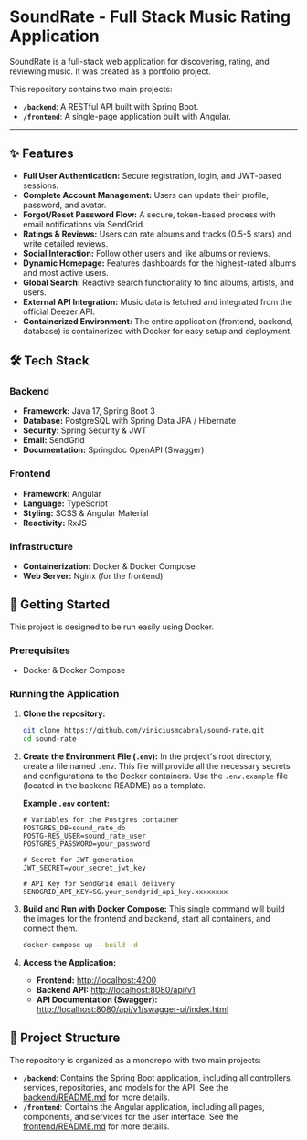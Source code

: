# SoundRate - Full Stack Music Rating Application

SoundRate is a full-stack web application for discovering, rating, and reviewing music. It was created as a portfolio project.

This repository contains two main projects:
- **`/backend`**: A RESTful API built with Spring Boot.
- **`/frontend`**: A single-page application built with Angular.

---

## ✨ Features

- **Full User Authentication:** Secure registration, login, and JWT-based sessions.
- **Complete Account Management:** Users can update their profile, password, and avatar.
- **Forgot/Reset Password Flow:** A secure, token-based process with email notifications via SendGrid.
- **Ratings & Reviews:** Users can rate albums and tracks (0.5-5 stars) and write detailed reviews.
- **Social Interaction:** Follow other users and like albums or reviews.
- **Dynamic Homepage:** Features dashboards for the highest-rated albums and most active users.
- **Global Search:** Reactive search functionality to find albums, artists, and users.
- **External API Integration:** Music data is fetched and integrated from the official Deezer API.
- **Containerized Environment:** The entire application (frontend, backend, database) is containerized with Docker for easy setup and deployment.

## 🛠️ Tech Stack

### Backend
- **Framework:** Java 17, Spring Boot 3
- **Database:** PostgreSQL with Spring Data JPA / Hibernate
- **Security:** Spring Security & JWT
- **Email:** SendGrid
- **Documentation:** Springdoc OpenAPI (Swagger)

### Frontend
- **Framework:** Angular
- **Language:** TypeScript
- **Styling:** SCSS & Angular Material
- **Reactivity:** RxJS

### Infrastructure
- **Containerization:** Docker & Docker Compose
- **Web Server:** Nginx (for the frontend)

## 🚀 Getting Started

This project is designed to be run easily using Docker.

### Prerequisites
- Docker & Docker Compose

### Running the Application

1.  **Clone the repository:**
    ```bash
    git clone https://github.com/viniciusmcabral/sound-rate.git
    cd sound-rate
    ```

2.  **Create the Environment File (`.env`):**
    In the project's root directory, create a file named `.env`. This file will provide all the necessary secrets and configurations to the Docker containers. Use the `.env.example` file (located in the backend README) as a template.
    
    **Example `.env` content:**
    ```env
    # Variables for the Postgres container
    POSTGRES_DB=sound_rate_db
    POSTG-RES_USER=sound_rate_user
    POSTGRES_PASSWORD=your_password

    # Secret for JWT generation
    JWT_SECRET=your_secret_jwt_key

    # API Key for SendGrid email delivery
    SENDGRID_API_KEY=SG.your_sendgrid_api_key.xxxxxxxx
    ```

3.  **Build and Run with Docker Compose:**
    This single command will build the images for the frontend and backend, start all containers, and connect them.
    ```bash
    docker-compose up --build -d
    ```

4.  **Access the Application:**
    - **Frontend:** [http://localhost:4200](http://localhost:4200)
    - **Backend API:** [http://localhost:8080/api/v1](http://localhost:8080/api/v1)
    - **API Documentation (Swagger):** [http://localhost:8080/api/v1/swagger-ui/index.html](http://localhost:8080/api/v1/swagger-ui/index.html)

## 📂 Project Structure

The repository is organized as a monorepo with two main projects:

- **`/backend`**: Contains the Spring Boot application, including all controllers, services, repositories, and models for the API. See the [backend/README.md](backend/README.md) for more details.
- **`/frontend`**: Contains the Angular application, including all pages, components, and services for the user interface. See the [frontend/README.md](frontend/README.md) for more details.